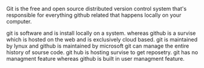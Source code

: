 Git is the free and open source distributed version control system that's responsible for everything github related that happens locally on your computer.

git is software and is install locally on a system. whereas github is a survise which is hosted on the web and is exclusively cloud based.
git is maintained by lynux and github is maintained by microsoft
git can manage the entire history of sourse code.
git hub is hosting survise to get reposetry.
git has no managment feature whereas github is built in user managment feature.
